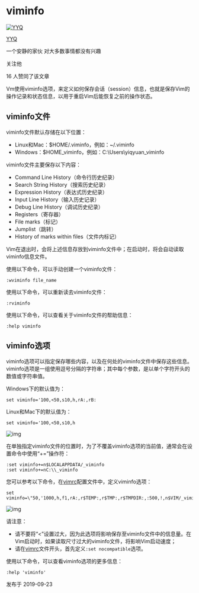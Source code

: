 # viminfo

[![YYQ](https://pica.zhimg.com/v2-c4432de041354a82800b86e53483c9c7_xs.jpg?source=172ae18b)](https://www.zhihu.com/people/anthony.yuan)

[YYQ](https://www.zhihu.com/people/anthony.yuan)

一个安静的家伙 对大多数事情都没有兴趣

关注他

16 人赞同了该文章

Vm使用viminfo选项，来定义如何保存会话（session）信息，也就是保存Vim的操作记录和状态信息，以用于重启Vim后能恢复之前的操作状态。

## **viminfo文件**

viminfo文件默认存储在以下位置：

- Linux和Mac：$HOME/.viminfo，例如：~/.viminfo
- Windows：$HOME\_viminfo，例如：C:\Users\yiqyuan\_viminfo

viminfo文件主要保存以下内容：

- Command Line History（命令行历史纪录）
- Search String History（搜索历史纪录）
- Expression History（表达式历史纪录）
- Input Line History（输入历史记录）
- Debug Line History（调试历史纪录）
- Registers（寄存器）
- File marks（标记）
- Jumplist（跳转）
- History of marks within files（文件内标记）

Vim在退出时，会将上述信息存放到viminfo文件中；在启动时，将会自动读取viminfo信息文件。

使用以下命令，可以手动创建一个viminfo文件：

```vim
:wviminfo file_name
```

使用以下命令，可以重新读去viminfo文件：

```vim
:rviminfo
```

使用以下命令，可以查看关于viminfo文件的帮助信息：

```vim
:help viminfo
```

## **viminfo选项**

viminfo选项可以指定保存哪些内容，以及在何处的viminfo文件中保存这些信息。viminfo选项是一组使用逗号分隔的字符串；其中每个参数，是以单个字符开头的数值或字符串值。

Windows下的默认值为：

```vim
set viminfo='100,<50,s10,h,rA:,rB:
```

Linux和Mac下的默认值为：

```vim
set viminfo='100,<50,s10,h
```

![img](https://pic3.zhimg.com/80/v2-8a207f9f9d39dadd8388b75dc3c3255e_720w.jpg)

在单独指定viminfo文件的位置时，为了不覆盖viminfo选项的当前值，通常会在设置命令中使用“+=”操作符：

```vim
:set viminfo+=n$LOCALAPPDATA/_viminfo
:set viminfo+=nC:\\_viminfo
```

您可以参考以下命令，在[vimrc](https://link.zhihu.com/?target=http%3A//yyq123.github.io/learn-vim/learn-vi-59-vimrc.html)配置文件中，定义viminfo选项：

```vim
set viminfo=\"50,'1000,h,f1,rA:,r$TEMP:,r$TMP:,r$TMPDIR:,:500,!,n$VIM/_viminfo
```

![img](https://pic4.zhimg.com/80/v2-5a979ee7e81157bb0f8d710b6faa47bb_720w.jpg)

请注意：

- 请不要将“<”设置过大，因为此选项将影响保存至viminfo文件中的信息量。在Vim启动时，如果读取尺寸过大的viminfo文件，将影响Vim启动速度；
- 请在[vimrc](https://link.zhihu.com/?target=http%3A//yyq123.github.io/learn-vim/learn-vi-59-vimrc.html)文件开头，首先定义`:set nocompatible`选项。

使用以下命令，可以查看viminfo选项的更多信息：

```vim
:help 'viminfo' 
```



发布于 2019-09-23